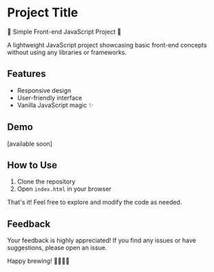 # Project Title

🚀 Simple Front-end JavaScript Project 🚀

A lightweight JavaScript project showcasing basic front-end concepts without using any libraries or frameworks.

## Features

- Responsive design
- User-friendly interface
- Vanilla JavaScript magic ✨

## Demo

[available soon]

## How to Use

1. Clone the repository
2. Open `index.html` in your browser

That's it! Feel free to explore and modify the code as needed.

## Feedback

Your feedback is highly appreciated! If you find any issues or have suggestions, please open an issue.

Happy brewing! 👩‍💻👨‍💻
